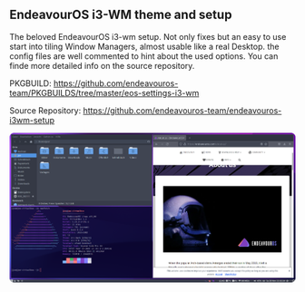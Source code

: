 ## EndeavourOS i3-WM theme and setup

The beloved EndeavourOS i3-wm setup.
Not only fixes but an easy to use start into tiling Window Managers, almost usable like a real Desktop.
the config files are well commented to hint about the used options.
You can finde more detailed info on the source repository.

PKGBUILD:
https://github.com/endeavouros-team/PKGBUILDS/tree/master/eos-settings-i3-wm

Source Repository:
https://github.com/endeavouros-team/endeavouros-i3wm-setup

![eos-i3-wm](https://raw.githubusercontent.com/endeavouros-team/endeavouros-DE-fixes/main/i3-wm/i3-wm-endeavouros.png)
